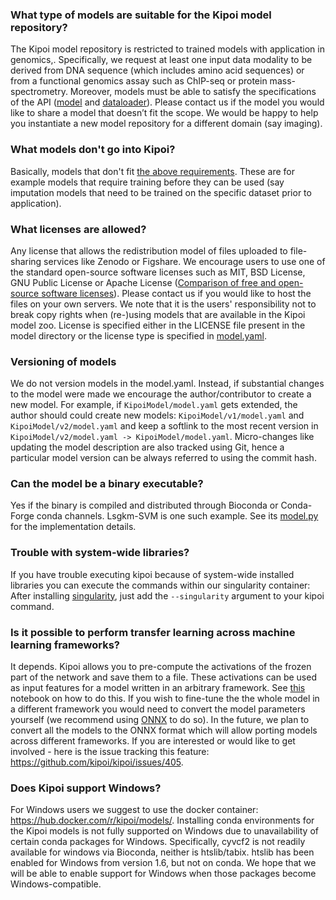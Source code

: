 ### What type of models are suitable for the Kipoi model repository?

The Kipoi model repository is restricted to trained models with application in genomics,. Specifically, we request at least one input data modality to be derived from DNA sequence (which includes amino acid sequences) or from a functional genomics assay such as ChIP-seq or protein mass-spectrometry. Moreover, models must be able to satisfy the specifications of the API ([model](http://kipoi.org/docs/contributing/05_Writing_model.py/) and [dataloader](http://kipoi.org/docs/contributing/04_Writing_dataloader.py/)).
Please contact us if the model you would like to share a model that doesn’t fit the scope. We would be happy to help you instantiate a new model repository for a different domain (say imaging).


### What models don't go into Kipoi?

Basically, models that don't fit [the above requirements](#what-models-go-to-kipoi). These are for example models that require training before they can be used (say imputation models that need to be trained on the specific dataset prior to application).


### What licenses are allowed?

Any license that allows the redistribution model of files uploaded to file-sharing services like Zenodo or Figshare. We encourage users to use one of the standard open-source software licenses such as MIT, BSD License, GNU Public License or Apache License ([Comparison of free and open-source software licenses](https://en.wikipedia.org/wiki/Comparison_of_free_and_open-source_software_licenses)). Please contact us if you would like to host the files on your own servers. We note that it is the users' responsibility not to break copy rights when (re-)using models that are available in the Kipoi model zoo. License is specified either in the LICENSE file present in the model directory or the license type is specified in [model.yaml](http://kipoi.org/docs/contributing/02_Writing_model.yaml/).

### Versioning of models

We do not version models in the model.yaml. Instead, if substantial changes to the model were made we 
encourage the author/contributor to create a new model. For example, if `KipoiModel/model.yaml` gets extended, the author
should could create new models: `KipoiModel/v1/model.yaml` and `KipoiModel/v2/model.yaml` and keep a softlink to the 
most recent version in `KipoiModel/v2/model.yaml -> KipoiModel/model.yaml`. 
Micro-changes like updating the model description are also tracked using Git, hence a particular model version can be 
always referred to using the commit hash.

### Can the model be a binary executable?

Yes if the binary is compiled and distributed through Bioconda or Conda-Forge conda channels. Lsgkm-SVM is one such example. See its [model.py](https://github.com/kipoi/models/blob/master/lsgkm-SVM/model.py) for the implementation details.

### Trouble with system-wide libraries?

If you have trouble executing kipoi because of system-wide installed libraries you can execute the commands within our singularity container: After installing [singularity](https://www.sylabs.io/guides/latest/user-guide/quick_start.html#quick-installation-steps), just add the `--singularity` argument to your kipoi command.

### Is it possible to perform transfer learning across machine learning frameworks?

It depends. Kipoi allows you to pre-compute the activations of the frozen part of the network and save them to a file. These activations can be used as input features for a model written in an arbitrary framework. See [this](https://github.com/kipoi/manuscript/blob/master/src/transfer_learning/pre-computed-tlearn.ipynb) notebook on how to do this. If you wish to fine-tune the the whole model in a different framework you would need to convert the model parameters yourself (we recommend using [ONNX](https://onnx.ai/) to do so). In the future, we plan to convert all the models to 
the ONNX format which will allow porting models across different frameworks. If you are interested or would like to get involved - here is the issue tracking this feature: https://github.com/kipoi/kipoi/issues/405.

### Does Kipoi support Windows?

For Windows users we suggest to use the docker container: https://hub.docker.com/r/kipoi/models/. Installing conda environments for the Kipoi models is not fully supported on Windows due to unavailability of certain conda packages for Windows. Specifically, cyvcf2 is not readily available for windows via Bioconda, neither is htslib/tabix. htslib has been enabled for Windows from version 1.6, but not on conda. We hope that we will be able to enable support for Windows when those packages become Windows-compatible.
